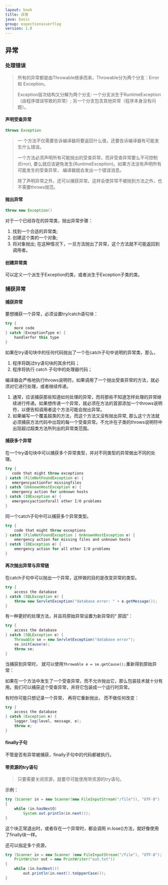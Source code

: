 ```yaml
---
layout: book
title: 异常
java: basic
group: expectionassertlog
version: 1.0
---
```


## 异常

### 处理错误

> 所有的异常都是由Throwable继承而来，Throwable分为两个分支：Error 和 Exception。
>
> Exception层次结构又分解为两个分支: 一个分支派生于RuntimeException（由程序错误导致的异常）; 另一个分支包含其他异常（程序本身没有问题）。

#### 声明受查异常

```java
throws Exception
```

>  一 个方法不仅需要告诉编译器将要返回什么值，还要告诉编译器有可能发生什么错误。
>
> 一个方法必须声明所有可能抛出的受查异常，而非受查异常要么不可控制(Error), 要么就应该避免发生(RuntimeException)。如果方法没有声明所有可能发生的受查异常， 编译器就会发出一个错误消息。
> 
> 除了声明异常之外，还可以捕获异常。这样会使异常不被抛到方法之外，也不需要throws规范。


#### 抛出异常

```java
throw new Exception()
```

对于一个已经存在的异常类，抛出异常步骤：
1. 找到一个合适的异常类;
2. 创建这个类的一个对象;
3. 将对象抛出;
在这种情况下，一旦方法抛出了异常，这个方法就不可能返回到调用者。


#### 创建异常类

可以定义一个派生于Exception的类，或者派生于Exception子类的类。 


### 捕获异常

#### 捕获异常

要想捕获一个异常，必须设置try/catch语句块：

```java
try {
    more code
} catch (ExceptionType e) {
    handlerfor this type 
}
```

如果在try语句块中的任何代码抛出了一个在catch子句中说明的异常类，那么，
1. 程序将跳过try语句块的其余代码；
2. 程序将执行 catch 子句中的处理器代码；


编译器会严格地执行throws说明符。如果调用了一个抛出受查异常的方法，就必须对它进行处理，或者继续传递。
1. 通常，应该捕获那些知道如何处理的异常，而将那些不知道怎样处理的异常继续进行传递。如果想传递一个异常，就必须在方法的首部添加一个throws说明符，以便告知调用者这个方法可能会抛出异常。
2. 如果编写一个覆盖超类的方法，而这个方法又没有抛出异常, 那么这个方法就必须捕获方法代码中出现的每一个受查异常。不允许在子类的throws说明符中出现超过超类方法所列出的异常类范围。

#### 捕获多个异常

在一个try语句块中可以捕获多个异常类型，并对不同类型的异常做出不同的处理。

 ```java
try {
    code that might throw exceptions 
} catch (FileNotFoundException e) {
    emergencyactionfor missingfiles 
} catch (UnknownHostException e) {
    emergency action for unknown hosts
} catch (IOException e) {
    emergencyactionforall other I/O problems
}
 ```

 同一个catch子句中可以捕获多个异常类型。

```java
try {
    code that might throw exceptions
} catch (FileNotFoundException | UnknownHostException e) {
    emergency action for missing files and unknown hosts
} catch (IOException e) {
    emergency action for all other I/O problems
}
```

#### 再次抛出异常与异常链

在catch子句中可以抛出一个异常，这样做的目的是改变异常的类型。

```java
try {
    access the database
} catch (SQLException e) {
    throw new ServletException("database error: " + e.getMessage());
}
```

有一种更好的处理方法，并且将原始异常设置为新异常的“ 原因”：
```java
try {
    access the database
} catch (SQLException e) {
    Throwable se = new ServletException("database error"); 
    se.initCause(e);
    throw se;
}
```

当捕获到异常时， 就可以使用``` Throwable e = se.getCause(); ```重新得到原始异常：

如果在一个方法中发生了一个受查异常，而不允许抛出它，那么包装技术就十分有用。我们可以捕获这个受查异常，并将它包装成一个运行时异常。


有时你可能只想记录一个异常， 再将它重新抛出， 而不做任何改变：
```java
try {
    access the database
} catch (Exception e) {
    logger.log(level, message, e);
    throw e;
}
```

#### finally子句

不管是否有异常被捕获，finally子句中的代码都被执行。

#### 带资源的try语句

> 只要需要关闭资源，就要尽可能使用带资源的try语句。

示例：
```java
try (Scanner in = new Scanner(new FileInputStream("/file")), "UTF-8")
{
    while (in.hasNextO) 
        System.out.println(in.next());
}
```

这个块正常退出时，或者存在一个异常时，都会调用 in.lose()方法，就好像使用了finally块一样。

还可以指定多个资源，
```java
try (Scanner in = new Scanner (new FileInputStream("/file"), "UTF-8");
    PrintWriter out = new PrintWriter("out.txt"))
{
    while (in.hasNext()) 
        out.println(in.next().toUpperCase());
}
```
